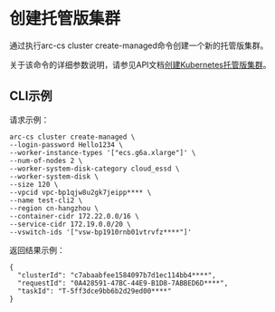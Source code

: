 # 创建托管版集群

通过执行arc-cs cluster create-managed命令创建一个新的托管版集群。

关于该命令的详细参数说明，请参见API文档[创建Kubernetes托管版集群](/intl.zh-CN/API参考/集群/创建集群/创建Kubernetes托管版集群.md)。

## CLI示例

请求示例：

```
arc-cs cluster create-managed \
--login-password Hello1234 \
--worker-instance-types '["ecs.g6a.xlarge"]' \
--num-of-nodes 2 \ 
--worker-system-disk-category cloud_essd \
--worker-system-disk \
--size 120 \
--vpcid vpc-bp1qjw8u2gk7jeipp**** \
--name test-cli2 \
--region cn-hangzhou \
--container-cidr 172.22.0.0/16 \ 
--service-cidr 172.19.0.0/20 \
--vswitch-ids '["vsw-bp1910rnb01vtrvfz****"]'
```

返回结果示例：

```
{
  "clusterId": "c7abaabfee1584097b7d1ec114bb4****",
  "requestId": "0A428591-47BC-44E9-B1D8-7ABBED6D****",
  "taskId": "T-5ff3dce9bb6b2d29ed00****"
}
```

